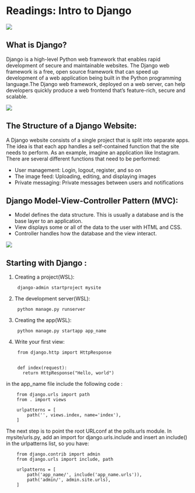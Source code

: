 # Readings: Intro to Django
![](https://www.infoshort.in/media/Books/django-app-development-1_jth5iyD.png)

## What is Django?
Django is a high-level Python web framework that enables rapid development of secure and maintainable websites. The Django web framework is a free, open source framework that can speed up development of a web application being built in the Python programming language.The Django web framework, deployed on a web server, can help developers quickly produce a web frontend that’s feature-rich, secure and scalable.

![](https://1.cms.s81c.com/sites/default/files/2019-09-04/django.png)

## The Structure of a Django Website:
A Django website consists of a single project that is split into separate apps. The idea is that each app handles a self-contained function that the site needs to perform. As an example, imagine an application like Instagram. There are several different functions that need to be performed:

- User management: Login, logout, register, and so on
- The image feed: Uploading, editing, and displaying images
- Private messaging: Private messages between users and notifications
## Django Model-View-Controller Pattern (MVC):
- Model defines the data structure. This is usually a database and is the base layer to an application.
- View displays some or all of the data to the user with HTML and CSS.
- Controller handles how the database and the view interact.

![](https://files.realpython.com/media/mvc_diagram_with_routes.e12c5b982ac8.png)
## Starting with Django :

1. Creating a project(WSL):

        django-admin startproject mysite
2. The development server(WSL):

        python manage.py runserver

3. Creating the app(WSL):

        python manage.py startapp app_name

4. Write your first view:

        from django.http import HttpResponse


        def index(request):
          return HttpResponse("Hello, world")
in the app_name file include the following code : 

        from django.urls import path
        from . import views

        urlpatterns = [
            path('', views.index, name='index'),
        ]
The next step is to point the root URLconf at the polls.urls module. In mysite/urls.py, add an import for django.urls.include and insert an include() in the urlpatterns list, so you have:

        from django.contrib import admin
        from django.urls import include, path

        urlpatterns = [
            path('app_name/', include('app_name.urls')),
            path('admin/', admin.site.urls),
        ]